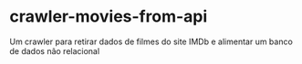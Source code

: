 # crawler-movies-from-api
Um crawler para retirar dados de filmes do site IMDb e alimentar um banco de dados não relacional
